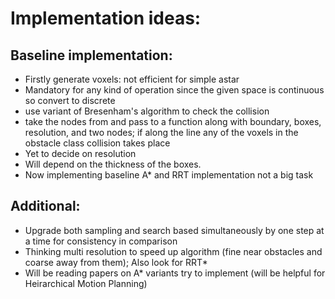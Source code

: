 # Implementation ideas:

## Baseline implementation:

* Firstly generate voxels: not efficient for simple astar
* Mandatory for any kind of operation since the given  space is continuous so convert to discrete
* use variant of Bresenham's algorithm to check the collision
* take the nodes from and pass to a function along with boundary, boxes, resolution, and two nodes; if along the line any of the voxels in the obstacle class collision takes place
* Yet to decide on resolution
* Will depend on the thickness of the boxes.
* Now implementing baseline A* and RRT implementation not a big task

## Additional:

* Upgrade both sampling and search based simultaneously by one step at a time for consistency in comparison
* Thinking multi resolution to speed up algorithm (fine near obstacles and coarse away from them); Also look for RRT*
* Will be reading papers on A* variants try to implement (will be helpful for Heirarchical Motion Planning)
